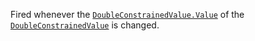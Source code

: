 Fired whenever the [`DoubleConstrainedValue.Value`](https://create.roblox.com/docs/reference/engine/classes/DoubleConstrainedValue#Value) of the
[`DoubleConstrainedValue`](https://create.roblox.com/docs/reference/engine/classes/DoubleConstrainedValue) is changed.